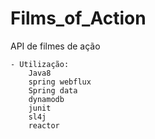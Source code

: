 # Films_of_Action
API de filmes de ação

	- Utilização:
		Java8
		spring webflux
		Spring data
		dynamodb
		junit
		sl4j
		reactor
